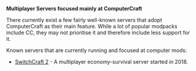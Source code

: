 **Multiplayer Servers focused mainly at ComputerCraft**

There currently exist a few fairly well-known servers that adopt ComputerCraft as their main feature.
While a lot of popular modpacks include CC, they may not prioritise it and therefore include less support for it.

Known servers that are currently running and focused at computer mods:
- [SwitchCraft 2](https://www.technicpack.net/modpack/officialswitchcraft.863735) - A multiplayer economy-survival server started in 2018. 

